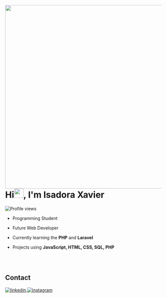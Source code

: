 <img align="right" height="590em" src="https://github.com/isadoraxaavier/isadoraxaavier/assets/122477054/e44d41c9-1d1e-4597-b386-bec5ecc68b2f"/>
<h1 align="left">Hi<img src="https://raw.githubusercontent.com/kaueMarques/kaueMarques/master/hi.gif" height="30px">, I'm Isadora Xavier</h1>
<p align="left"> <img src="https://komarev.com/ghpvc/?username=isadoraxaavier&color=yellow" alt="Profile views" /> </p>

-  Programming Student

-  Future Web Developer

-  Currently learning the **PHP** and **Laravel**

-  Projects using **JavaScript, HTML, CSS, SQL, PHP**

<!--

<br><br>

## 🛠 &nbsp;Tech Stack

![JavaScript](https://img.shields.io/badge/-JavaScript-05122A?style=flat&logo=javascript)&nbsp;
![Node.js](https://img.shields.io/badge/-Node.js-05122A?style=flat&logo=node.js)&nbsp;
![HTML](https://img.shields.io/badge/-HTML-05122A?style=flat&logo=HTML5)&nbsp;
![CSS](https://img.shields.io/badge/-CSS-05122A?style=flat&logo=CSS3&logoColor=1572B6)&nbsp;
![React](https://img.shields.io/badge/-React-05122A?style=flat&logo=react)&nbsp;
![Git](https://img.shields.io/badge/-Git-05122A?style=flat&logo=git)&nbsp;
![GitHub](https://img.shields.io/badge/-GitHub-05122A?style=flat&logo=github)&nbsp;
![Markdown](https://img.shields.io/badge/-Markdown-05122A?style=flat&logo=markdown)&nbsp;
![Visual Studio Code](https://img.shields.io/badge/-Visual%20Studio%20Code-05122A?style=flat&logo=visual-studio-code&logoColor=007ACC)&nbsp;
![PostgreSQL](https://img.shields.io/badge/-PostgreSQL-05122A?style=flat&logo=postgresql)&nbsp;
![SQLite](https://img.shields.io/badge/-SQLite-05122A?style=flat&logo=sqlite)&nbsp;

<br><br>

## ⚙️ &nbsp;GitHub Analytics

<p align="left">
<img width="530em" src="https://github-readme-stats.vercel.app/api?username=maykbrito&show_icons=true&theme=vision-friendly-dark" alt="maykbrito's stats"/>
<img width="530em" src="https://github-readme-stats.vercel.app/api/top-langs/?username=maykbrito&layout=compact&theme=vision-friendly-dark" alt="maykbrito's most languages"/>
</p>
-->
<br><br>

## Contact

<a href="https://linkedin.com/in/isadoraxaviergoncalves" target="_blank">
  <img align="center" src="https://img.shields.io/badge/-isadoraxaviergoncalves-05122A?style=flat&logo=linkedin" alt="linkedin"/>
</a>
<a href="https://instagram.com/isadoraxaavier" target="_blank">
 <img align="center" src="https://img.shields.io/badge/-isadoraxaavier-05122A?style=flat&logo=instagram" alt="instagram"/>
</a>
</p>

<!--

<img width="490em" src="https://github-readme-twitter-gazf.vercel.app/api?id=maykbrito&layout=wide&show_reply=off&show_retweet=off" />

<!--
**isadoraxaavier/isadoraxaavier** is a ✨ _special_ ✨ repository because its `README.md` (this file) appears on your GitHub profile.

Here are some ideas to get you started:

- 🔭 I’m currently working on ...
- 🌱 I’m currently learning ...
- 👯 I’m looking to collaborate on ...
- 🤔 I’m looking for help with ...
- 💬 Ask me about ...
- 📫 How to reach me: ...
- 😄 Pronouns: ...
- ⚡ Fun fact: ...
-->

